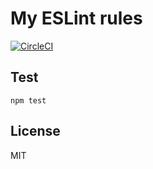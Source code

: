 # My ESLint rules

[![CircleCI](https://circleci.com/gh/sakai-akinobu/my-eslint-config.svg?style=svg)](https://circleci.com/gh/sakai-akinobu/my-eslint-config)

## Test

```
npm test
```

## License

MIT
